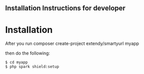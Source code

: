Installation Instructions for developer
---------------------------------------


Installation
============

After you run
composer create-project extendy/smartyurl myapp

then do the following:

    $ cd myapp
    $ php spark shield:setup
